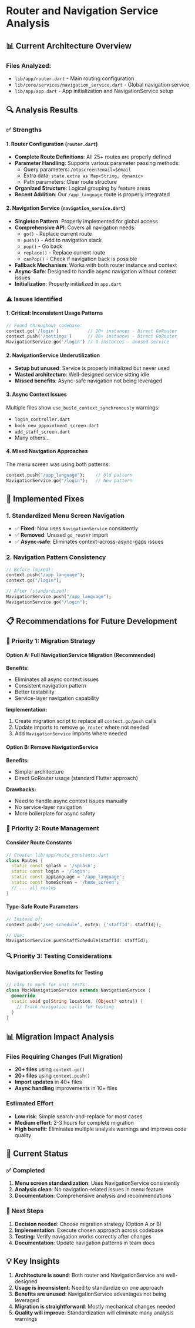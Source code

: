 # Router and Navigation Service Analysis

## 📊 **Current Architecture Overview**

### **Files Analyzed:**
- `lib/app/router.dart` - Main routing configuration
- `lib/core/services/navigation_service.dart` - Global navigation service
- `lib/app/app.dart` - App initialization and NavigationService setup

## 🔍 **Analysis Results**

### **✅ Strengths**

#### **1. Router Configuration (`router.dart`)**
- **Complete Route Definitions**: All 25+ routes are properly defined
- **Parameter Handling**: Supports various parameter passing methods:
  - Query parameters: `/otpscreen?email=$email`
  - Extra data: `state.extra as Map<String, dynamic>`
  - Path parameters: Clear route structure
- **Organized Structure**: Logical grouping by feature areas
- **Recent Addition**: Our `/app_language` route is properly integrated

#### **2. Navigation Service (`navigation_service.dart`)**
- **Singleton Pattern**: Properly implemented for global access
- **Comprehensive API**: Covers all navigation needs:
  - `go()` - Replace current route
  - `push()` - Add to navigation stack
  - `pop()` - Go back
  - `replace()` - Replace current route
  - `canPop()` - Check if navigation back is possible
- **Fallback Mechanism**: Works with both router instance and context
- **Async-Safe**: Designed to handle async navigation without context issues
- **Initialization**: Properly initialized in `app.dart`

### **⚠️ Issues Identified**

#### **1. Critical: Inconsistent Usage Patterns**
```dart
// Found throughout codebase:
context.go('/login')           // 20+ instances - Direct GoRouter
context.push('/settings')      // 20+ instances - Direct GoRouter  
NavigationService.go('/login') // 0 instances - Unused service
```

#### **2. NavigationService Underutilization**
- **Setup but unused**: Service is properly initialized but never used
- **Wasted architecture**: Well-designed service sitting idle
- **Missed benefits**: Async-safe navigation not being leveraged

#### **3. Async Context Issues**
Multiple files show `use_build_context_synchronously` warnings:
- `login_controller.dart`
- `book_new_appointment_screen.dart`
- `add_staff_screen.dart`
- Many others...

#### **4. Mixed Navigation Approaches**
The menu screen was using both patterns:
```dart
context.push("/app_language");    // Old pattern
NavigationService.go("/login");   // New pattern  
```

## 🔧 **Implemented Fixes**

### **1. Standardized Menu Screen Navigation**
- ✅ **Fixed**: Now uses `NavigationService` consistently
- ✅ **Removed**: Unused `go_router` import
- ✅ **Async-safe**: Eliminates context-across-async-gaps issues

### **2. Navigation Pattern Consistency**
```dart
// Before (mixed):
context.push("/app_language");
context.go("/login");

// After (standardized):
NavigationService.push("/app_language");
NavigationService.go("/login");
```

## 📋 **Recommendations for Future Development**

### **🚀 Priority 1: Migration Strategy**

#### **Option A: Full NavigationService Migration (Recommended)**
**Benefits:**
- Eliminates all async context issues
- Consistent navigation pattern
- Better testability
- Service-layer navigation capability

**Implementation:**
1. Create migration script to replace all `context.go/push` calls
2. Update imports to remove `go_router` where not needed
3. Add `NavigationService` imports where needed

#### **Option B: Remove NavigationService**
**Benefits:**
- Simpler architecture
- Direct GoRouter usage (standard Flutter approach)

**Drawbacks:**
- Need to handle async context issues manually
- No service-layer navigation
- More boilerplate for async safety

### **🎯 Priority 2: Route Management**

#### **Consider Route Constants**
```dart
// Create: lib/app/route_constants.dart
class Routes {
  static const splash = '/splash';
  static const login = '/login';
  static const appLanguage = '/app_language';
  static const homeScreen = '/home_screen';
  // ... all routes
}
```

#### **Type-Safe Route Parameters**
```dart
// Instead of:
context.push('/set_schedule', extra: {'staffId': staffId});

// Use:
NavigationService.pushStaffSchedule(staffId: staffId);
```

### **🔍 Priority 3: Testing Considerations**

#### **NavigationService Benefits for Testing**
```dart
// Easy to mock for unit tests:
class MockNavigationService extends NavigationService {
  @override
  static void go(String location, {Object? extra}) {
    // Track navigation calls for testing
  }
}
```

## 📊 **Migration Impact Analysis**

### **Files Requiring Changes (Full Migration)**
- **20+ files** using `context.go()`
- **20+ files** using `context.push()`
- **Import updates** in 40+ files
- **Async handling** improvements in 10+ files

### **Estimated Effort**
- **Low risk**: Simple search-and-replace for most cases
- **Medium effort**: 2-3 hours for complete migration
- **High benefit**: Eliminates multiple analysis warnings and improves code quality

## 🎯 **Current Status**

### **✅ Completed**
1. **Menu screen standardization**: Uses NavigationService consistently
2. **Analysis clean**: No navigation-related issues in menu feature
3. **Documentation**: Comprehensive analysis and recommendations

### **🔄 Next Steps** 
1. **Decision needed**: Choose migration strategy (Option A or B)
2. **Implementation**: Execute chosen approach across codebase
3. **Testing**: Verify navigation works correctly after changes
4. **Documentation**: Update navigation patterns in team docs

## 💡 **Key Insights**

1. **Architecture is sound**: Both router and NavigationService are well-designed
2. **Usage is inconsistent**: Need to standardize on one approach
3. **Benefits are unused**: NavigationService advantages not being leveraged
4. **Migration is straightforward**: Mostly mechanical changes needed
5. **Quality will improve**: Standardization will eliminate many analysis warnings
